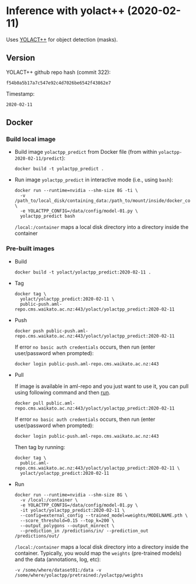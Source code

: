 # Inference with yolact++ (2020-02-11)

Uses [YOLACT++](https://github.com/dbolya/yolact/) for object detection (masks).

## Version

YOLACT++ github repo hash (commit 322):

```
f54b0a5b17a7c547e92c4d7026be6542f43862e7
```

Timestamp:

```
2020-02-11
```

## Docker

### Build local image

* Build image `yolactpp_predict` from Docker file (from within `yolactpp-2020-02-11/predict`):

  ```
  docker build -t yolactpp_predict .
  ```

* Run image `yolactpp_predict` in interactive mode (i.e., using `bash`):

  ```
  docker run --runtime=nvidia --shm-size 8G -ti \
    -v /path_to/local_disk/containing_data:/path_to/mount/inside/docker_container \
    -e YOLACTPP_CONFIG=/data/config/model-01.py \
    yolactpp_predict bash
  ```

  `/local:/container` maps a local disk directory into a directory inside the container


### Pre-built images

* Build

  ```
  docker build -t yolact/yolactpp_predict:2020-02-11 .
  ```

* Tag

  ```
  docker tag \
    yolact/yolactpp_predict:2020-02-11 \
    public-push.aml-repo.cms.waikato.ac.nz:443/yolact/yolactpp_predict:2020-02-11
  ```

* Push

  ```
  docker push public-push.aml-repo.cms.waikato.ac.nz:443/yolact/yolactpp_predict:2020-02-11
  ```

  If error `no basic auth credentials` occurs, then run (enter user/password when prompted):

  ```
  docker login public-push.aml-repo.cms.waikato.ac.nz:443
  ```

* Pull

  If image is available in aml-repo and you just want to use it, you can pull using following 
  command and then [run](#run).

  ```
  docker pull public.aml-repo.cms.waikato.ac.nz:443/yolact/yolactpp_predict:2020-02-11
  ```

  If error `no basic auth credentials` occurs, then run (enter user/password when prompted):

  ```
  docker login public-push.aml-repo.cms.waikato.ac.nz:443
  ```

  Then tag by running:

  ```
  docker tag \
    public.aml-repo.cms.waikato.ac.nz:443/yolact/yolactpp_predict:2020-02-11 \
    yolact/yolactpp_predict:2020-02-11
  ```

* <a name="run">Run</a>

  ```
  docker run --runtime=nvidia --shm-size 8G \
    -v /local:/container \
    -e YOLACTPP_CONFIG=/data/config/model-01.py \
    -it yolact/yolactpp_predict:2020-02-11 \
    --config=external_config --trained_model=weights/MODELNAME.pth \
    --score_threshold=0.15 --top_k=200 \
    --output_polygons --output_minrect \
    --prediction_in /predictions/in/ --prediction_out /predictions/out/    
  ```

  `/local:/container` maps a local disk directory into a directory inside the container.
  Typically, you would map the `weights` (pre-trained models) and the data (annotations, 
  log, etc):

  ```
  -v /some/where/dataset01:/data -v /some/where/yolactpp/pretrained:/yolactpp/weights
  ```
